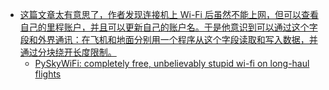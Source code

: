- [这篇文章太有意思了，作者发现连接机上 Wi-Fi 后虽然不能上网，但可以查看自己的里程账户，并且可以更新自己的账户名。于是他意识到可以通过这个字段和外界通讯：在飞机和地面分别用一个程序从这个字段读取和写入数据，并通过分块绕开长度限制。](https://x.com/wong2_x/status/1812385506245886377)
	- [PySkyWiFi: completely free, unbelievably stupid wi-fi on long-haul flights](https://robertheaton.com/pyskywifi/)